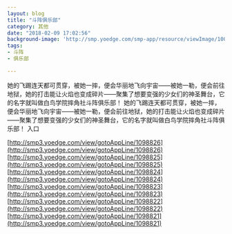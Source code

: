 ```yaml
---
layout: blog
title: "斗阵俱乐部"
category: 其他
date: "2018-02-09 17:02:56"
background-image: 'http://smp.yoedge.com/smp-app/resource/viewImage/1003345appline.png'
tags:
- 斗阵
- 俱乐部

---
```

她的飞踢连天都可贯穿，被她一摔，便会华丽地飞向宇宙——被她一勒，便会前往地狱，她的打击能让火焰也变成碎片——聚集了想要变强的少女们的神圣舞台，它的名字就叫做白鸟学院摔角社斗阵俱乐部！
她的飞踢连天都可贯穿，被她一摔，便会华丽地飞向宇宙——被她一勒，便会前往地狱，她的打击能让火焰也变成碎片——聚集了想要变强的少女们的神圣舞台，它的名字就叫做白鸟学院摔角社斗阵俱乐部！
入口

[http://smp3.yoedge.com/view/gotoAppLine/1098826](http://smp3.yoedge.com/view/gotoAppLine/1098826)
[http://smp3.yoedge.com/view/gotoAppLine/1098825](http://smp3.yoedge.com/view/gotoAppLine/1098825)
[http://smp3.yoedge.com/view/gotoAppLine/1098824](http://smp3.yoedge.com/view/gotoAppLine/1098824)
[http://smp3.yoedge.com/view/gotoAppLine/1098823](http://smp3.yoedge.com/view/gotoAppLine/1098823)
[http://smp3.yoedge.com/view/gotoAppLine/1098822](http://smp3.yoedge.com/view/gotoAppLine/1098822)
[http://smp3.yoedge.com/view/gotoAppLine/1098821](http://smp3.yoedge.com/view/gotoAppLine/1098821)

        
